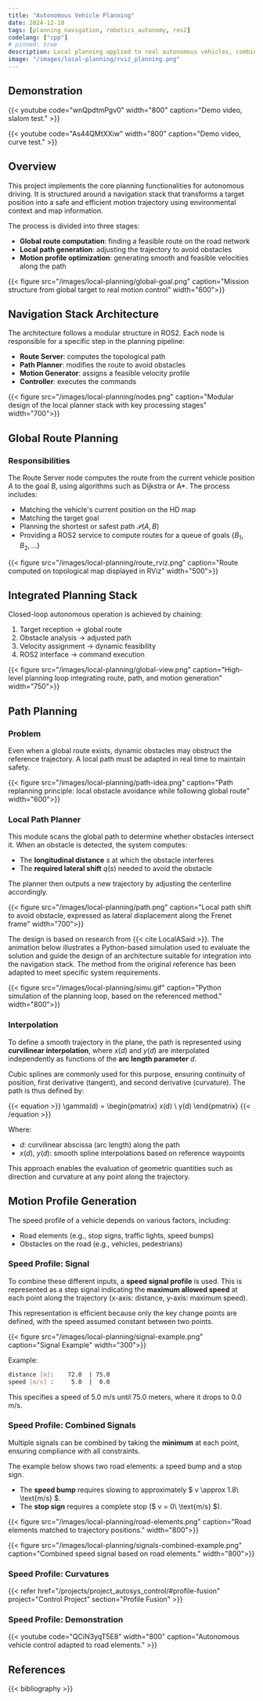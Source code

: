 ```yaml
---
title: "Autonomous Vehicle Planning"
date: 2024-12-10
tags: [planning_navigation, robotics_autonomy, ros2]
codelang: ["cpp"]
# pinned: true
description: Local planning applied to real autonomous vehicles, combining global route planning, local path adjustment, and dynamic control profile.
image: "/images/local-planning/rviz_planning.png"
---
```


## Demonstration 

{{< youtube code="wnQpdtmPgv0" width="800" caption="Demo video, slalom test." >}}

{{< youtube code="As44QMtXXiw" width="800" caption="Demo video, curve test." >}}

## Overview

This project implements the core planning functionalities for autonomous driving. It is structured around a navigation stack that transforms a target position into a safe and efficient motion trajectory using environmental context and map information.

The process is divided into three stages:

- **Global route computation**: finding a feasible route on the road network  
- **Local path generation**: adjusting the trajectory to avoid obstacles  
- **Motion profile optimization**: generating smooth and feasible velocities along the path  

{{< figure src="/images/local-planning/global-goal.png" caption="Mission structure from global target to real motion control" width="600">}}

## Navigation Stack Architecture

The architecture follows a modular structure in ROS2. Each node is responsible for a specific step in the planning pipeline:

- **Route Server**: computes the topological path  
- **Path Planner**: modifies the route to avoid obstacles  
- **Motion Generator**: assigns a feasible velocity profile  
- **Controller**: executes the commands  

{{< figure src="/images/local-planning/nodes.png" caption="Modular design of the local planner stack with key processing stages" width="700">}}

## Global Route Planning

### Responsibilities

The Route Server node computes the route from the current vehicle position $A$ to the goal $B$, using algorithms such as Dijkstra or A*. The process includes:

- Matching the vehicle's current position on the HD map  
- Matching the target goal  
- Planning the shortest or safest path $\mathcal{P}(A, B)$  
- Providing a ROS2 service to compute routes for a queue of goals $\{B_1, B_2, \dots\}$  

{{< figure src="/images/local-planning/route_rviz.png" caption="Route computed on topological map displayed in RViz" width="500">}}

## Integrated Planning Stack

Closed-loop autonomous operation is achieved by chaining:

1. Target reception → global route  
2. Obstacle analysis → adjusted path  
3. Velocity assignment → dynamic feasibility  
4. ROS2 interface → command execution  

{{< figure src="/images/local-planning/global-view.png" caption="High-level planning loop integrating route, path, and motion generation" width="750">}}

## Path Planning

### Problem

Even when a global route exists, dynamic obstacles may obstruct the reference trajectory. A local path must be adapted in real time to maintain safety.

{{< figure src="/images/local-planning/path-idea.png" caption="Path replanning principle: local obstacle avoidance while following global route" width="600">}}

### Local Path Planner

This module scans the global path to determine whether obstacles intersect it. When an obstacle is detected, the system computes:

- The **longitudinal distance** $s$ at which the obstacle interferes  
- The **required lateral shift** $q(s)$ needed to avoid the obstacle  

The planner then outputs a new trajectory by adjusting the centerline accordingly.

{{< figure src="/images/local-planning/path.png" caption="Local path shift to avoid obstacle, expressed as lateral displacement along the Frenet frame" width="700">}}

The design is based on research from {{< cite LocalASaid >}}. The animation below illustrates a Python-based simulation used to evaluate the solution and guide the design of an architecture suitable for integration into the navigation stack. The method from the original reference has been adapted to meet specific system requirements.

{{< figure src="/images/local-planning/simu.gif" caption="Python simulation of the planning loop, based on the referenced method." width="800">}}

### Interpolation

To define a smooth trajectory in the plane, the path is represented using **curvilinear interpolation**, where $x(d)$ and $y(d)$ are interpolated independently as functions of the **arc length parameter** $d$.

Cubic splines are commonly used for this purpose, ensuring continuity of position, first derivative (tangent), and second derivative (curvature). The path is thus defined by:

{{< equation >}}
\gamma(d) = \begin{pmatrix} x(d) \\ y(d) \end{pmatrix}
{{< /equation >}}

Where:  
- $d$: curvilinear abscissa (arc length) along the path  
- $x(d)$, $y(d)$: smooth spline interpolations based on reference waypoints  

This approach enables the evaluation of geometric quantities such as direction and curvature at any point along the trajectory.

## Motion Profile Generation

The speed profile of a vehicle depends on various factors, including:  
- Road elements (e.g., stop signs, traffic lights, speed bumps)  
- Obstacles on the road (e.g., vehicles, pedestrians)  

### Speed Profile: Signal

To combine these different inputs, a **speed signal profile** is used. This is represented as a step signal indicating the **maximum allowed speed** at each point along the trajectory (x-axis: distance, y-axis: maximum speed).

This representation is efficient because only the key change points are defined, with the speed assumed constant between two points.

{{< figure src="/images/local-planning/signal-example.png" caption="Signal Example" width="300">}}

Example:

```bash
distance [m]:    72.0  | 75.0
speed [m/s] :     5.0  |  0.0
```

This specifies a speed of 5.0 m/s until 75.0 meters, where it drops to 0.0 m/s.

### Speed Profile: Combined Signals

Multiple signals can be combined by taking the **minimum** at each point, ensuring compliance with all constraints.

The example below shows two road elements: a speed bump and a stop sign.  
- The **speed bump** requires slowing to approximately $ v \approx 1.8\ \text{m/s} $.  
- The **stop sign** requires a complete stop ($ v = 0\ \text{m/s} $).  

{{< figure src="/images/local-planning/road-elements.png" caption="Road elements matched to trajectory positions." width="800">}}

{{< figure src="/images/local-planning/signals-combined-example.png" caption="Combined speed signal based on road elements." width="800">}}

### Speed Profile: Curvatures

{{< refer href="/projects/project_autosys_control/#profile-fusion" project="Control Project" section="Profile Fusion" >}}

### Speed Profile: Demonstration

{{< youtube code="QCiN3yqT5E8" width="800" caption="Autonomous vehicle control adapted to road elements." >}}

## References

{{< bibliography >}}
